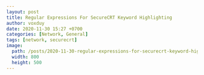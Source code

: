 ```yaml
---
layout: post
title: Regular Expressions For SecureCRT Keyword Highlighting
author: voxduy
date: 2020-11-30 15:27 +0700
categories: [Network, General]
tags: [network, securecrt]
image:
  path: /posts/2020-11-30-regular-expressions-for-securecrt-keyword-highlighting/SecureCRT.png
  width: 800
  height: 500
---
```



